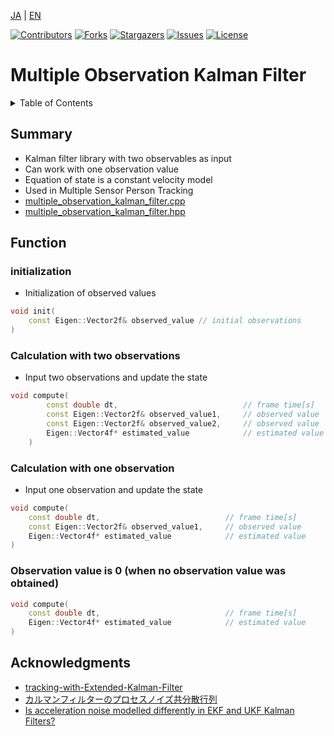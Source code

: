 <a name="readme-top"></a>

[JA](README.md) | [EN](README.en.md)

[![Contributors][contributors-shield]][contributors-url]
[![Forks][forks-shield]][forks-url]
[![Stargazers][stars-shield]][stars-url]
[![Issues][issues-shield]][issues-url]
[![License][license-shield]][license-url]

# Multiple Observation Kalman Filter

<details>
  <summary>Table of Contents
</summary>
  <ol>
    <li>
      <a href="#summary">Summary</a>
    </li>
    <li>
      <a href="#function">Function</a>
      <ul>
        <li><a href="#initialization">initialization</a></li>
        <li><a href="#calculation-with-two-observations">Calculation with two observations</a></li>
        <li><a href="#calculation-with-one-observation">Calculation with one observation</a></li>
        <li><a href="#observation-value-is-0-when-no-observation-value-was-obtained">Observation value is 0 (when no observation value was obtained)</a></li>
      </ul>
    <li><a href="#acknowledgments">Acknowledgments</a></li>
  </ol>
</details>

## Summary
- Kalman filter library with two observables as input
- Can work with one observation value
- Equation of state is a constant velocity model
- Used in Multiple Sensor Person Tracking
- [multiple_observation_kalman_filter.cpp](multiple_observation_kalman_filter/src/multiple_observation_kalman_filter.cpp)
- [multiple_observation_kalman_filter.hpp](multiple_observation_kalman_filter/src/multiple_observation_kalman_filter.cpp)

## Function
### initialization
- Initialization of observed values
```c++
void init(
    const Eigen::Vector2f& observed_value // initial observations
)
```

### Calculation with two observations
- Input two observations and update the state
```c++
void compute(
        const double dt,                            // frame time[s]
        const Eigen::Vector2f& observed_value1,     // observed value
        const Eigen::Vector2f& observed_value2,     // observed value
        Eigen::Vector4f* estimated_value            // estimated value
    )
```

### Calculation with one observation
- Input one observation and update the state
```c++
void compute(
    const double dt,                            // frame time[s]
    const Eigen::Vector2f& observed_value1,     // observed value
    Eigen::Vector4f* estimated_value            // estimated value
)
```

### Observation value is 0 (when no observation value was obtained)
```c++
void compute(
    const double dt,                            // frame time[s]
    Eigen::Vector4f* estimated_value            // estimated value
)
```

## Acknowledgments
- [tracking-with-Extended-Kalman-Filter](https://github.com/JunshengFu/tracking-with-Extended-Kalman-Filter/blob/master/src/tracking.cpp)
- [カルマンフィルターのプロセスノイズ共分散行列
](https://gordiustears.net/process-noise-covariance-matrix-of-kalman-filter/)
- [Is acceleration noise modelled differently in EKF and UKF Kalman Filters?]( https://dsp.stackexchange.com/questions/43966/is-acceleration-noise-modelled-differently-in-ekf-and-ukf-kalman-filters)


[contributors-shield]: https://img.shields.io/github/contributors/TeamSOBITS/sobit_follower.svg?style=for-the-badge
[contributors-url]: https://github.com/TeamSOBITS/sobit_follower/graphs/contributors
[forks-shield]: https://img.shields.io/github/forks/TeamSOBITS/sobit_follower.svg?style=for-the-badge
[forks-url]: https://github.com/TeamSOBITS/sobit_follower/network/members
[stars-shield]: https://img.shields.io/github/stars/TeamSOBITS/sobit_follower.svg?style=for-the-badge
[stars-url]: https://github.com/TeamSOBITS/sobit_follower/stargazers
[issues-shield]: https://img.shields.io/github/issues/TeamSOBITS/sobit_follower.svg?style=for-the-badge
[issues-url]: https://github.com/TeamSOBITS/sobit_follower/issues
[license-shield]: https://img.shields.io/github/license/TeamSOBITS/sobit_follower.svg?style=for-the-badge
[license-url]: LICENSE